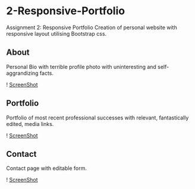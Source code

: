 # 2-Responsive-Portfolio
Assignment 2: Responsive Portfolio
Creation of personal website with responsive layout utilising Bootstrap css.

## About
Personal Bio with terrible profile photo with uninteresting and self-aggrandizing facts.

! [ScreenShot](https://raw.github.com/Ninetta11/2-Responsive-Portfolio/ScreenShotNinaWelsh/About)

## Portfolio
Portfolio of most recent professional successes with relevant, fantastically edited, media links.

! [ScreenShot](https://raw.github.com/Ninetta11/2-Responsive-Portfolio/ScreenShotNinaWelsh/Portfolio)

## Contact
Contact page with editable form.

! [ScreenShot](https://raw.github.com/Ninetta11/2-Responsive-Portfolio/ScreenShotNinaWelsh/Contact)

